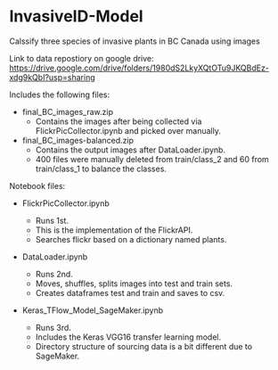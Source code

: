 # InvasiveID-Model
Calssify three species of invasive plants in BC Canada using images

Link to data repostiory on google drive:
https://drive.google.com/drive/folders/1980dS2LkyXQtOTu9JKQBdEz-xdg9kQbI?usp=sharing

Includes the following files: 
* final_BC_images_raw.zip
	* Contains the images after being collected via FlickrPicCollector.ipynb and picked over manually. 
* final_BC_images-balanced.zip
	* Contains the output images after DataLoader.ipynb.
	* 400 files were manually deleted from train/class_2 and 60 from train/class_1 to balance the classes.

Notebook files: 
* FlickrPicCollector.ipynb
	* Runs 1st.
	* This is the implementation of the FlickrAPI.
 	* Searches flickr based on a dictionary named plants.

* DataLoader.ipynb
	* Runs 2nd.
	* Moves, shuffles, splits images into test and train sets.
	* Creates dataframes test and train and saves to csv.

* Keras_TFlow_Model_SageMaker.ipynb
	* Runs 3rd.
	* Includes the Keras VGG16 transfer learning model.
	* Directory structure of sourcing data is a bit different due to SageMaker.
